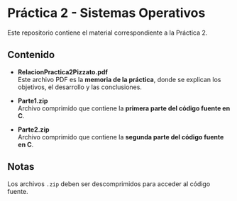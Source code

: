 # Práctica 2 - Sistemas Operativos

Este repositorio contiene el material correspondiente a la Práctica 2.

## Contenido

- **RelacionPractica2Pizzato.pdf**  
  Este archivo PDF es la **memoria de la práctica**, donde se explican los objetivos, el desarrollo y las conclusiones.

- **Parte1.zip**  
  Archivo comprimido que contiene la **primera parte del código fuente en C**.

- **Parte2.zip**  
  Archivo comprimido que contiene la **segunda parte del código fuente en C**.

## Notas

Los archivos `.zip` deben ser descomprimidos para acceder al código fuente.
